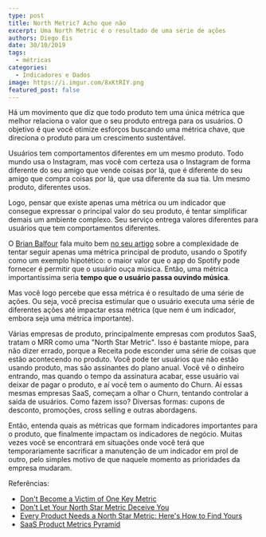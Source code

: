 ```yaml
---
type: post
title: North Metric? Acho que não
excerpt: Uma North Metric é o resultado de uma série de ações
authors: Diego Eis
date: 30/10/2019
tags: 
  - métricas
categories:
  - Indicadores e Dados
image: https://i.imgur.com/8xKtRIY.png
featured_post: false
---
```



Há um movimento que diz que todo produto tem uma única métrica que
melhor relaciona o valor que o seu produto entrega para os usuários. O
objetivo é que você otimize esforços buscando uma métrica chave, que
direciona o produto para um crescimento sustentável.

Usuários tem comportamentos diferentes em um mesmo produto. Todo mundo
usa o Instagram, mas você com certeza usa o Instagram de forma diferente
do seu amigo que vende coisas por lá, que é diferente do seu amigo que
compra coisas por lá, que usa diferente da sua tia. Um mesmo produto,
diferentes usos.

Logo, pensar que existe apenas uma métrica ou um indicador que consegue
expressar o principal valor do seu produto, é tentar simplificar demais
um ambiente complexo. Seu serviço entrega valores diferentes para
usuários que tem comportamentos diferentes.

O [Brian Balfour](https://brianbalfour.com/) fala muito bem [no seu
artigo](https://brianbalfour.com/essays/north-star-metric-growth) sobre
a complexidade de tentar seguir apenas uma métrica principal de produto,
usando o Spotify como um exemplo hipotético: o maior valor que o app do
Spotify pode fornecer é permitir que o usuário ouça música. Então, uma
métrica importantíssima seria **tempo que o usuário passa ouvindo
música**.

Mas você logo percebe que essa métrica é o resultado de uma série de
ações. Ou seja, você precisa estimular que o usuário executa uma série
de diferentes ações até impactar essa métrica (que nem é um indicador,
embora seja uma métrica importante).

Várias empresas de produto, principalmente empresas com produtos SaaS,
tratam o MRR como uma "North Star Metric". Isso é bastante míope, para
não dizer errado, porque a Receita pode esconder uma série de coisas que
estão acontecendo no produto. Você pode ter usuários que não estão
usando produto, mas são assinantes do plano anual. Você vê o dinheiro
entrando, mas quando o tempo da assinatura acabar, esse usuário vai
deixar de pagar o produto, e aí você tem o aumento do Churn. Aí essas
mesmas empresas SaaS, começam a olhar o Churn, tentando controlar a
saída de usuários. Como fazem isso? Diversas formas: cupons de desconto,
promoções, cross selling e outras abordagens.

Então, entenda quais as métricas que formam indicadores importantes para
o produto, que finalmente impactam os indicadores de negócio. Muitas
vezes você se encontrará em situações onde você terá que temporariamente
sacrificar a manutenção de um indicador em prol de outro, pelo simples
motivo de que naquele momento as prioridades da empresa mudaram.


Referências:

-   [Don't Become a Victim of One Key Metric](https://caseyaccidental.com/one-key-metric-victim)
-   [Don't Let Your North Star Metric Deceive You](https://brianbalfour.com/essays/north-star-metric-growth)
-   [Every Product Needs a North Star Metric: Here's How to Find Yours](https://amplitude.com/blog/2018/03/21/product-north-star-metric)
-   [SaaS Product Metrics Pyramid](https://www.productplan.com/saas-product-metrics-pyramid/)
